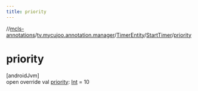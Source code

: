 ```yaml
---
title: priority
---
```

//[mcls-annotations](../../../../index.html)/[tv.mycujoo.annotation.manager](../../index.html)/[TimerEntity](../index.html)/[StartTimer](index.html)/[priority](priority.html)



# priority



[androidJvm]\
open override val [priority](priority.html): [Int](https://kotlinlang.org/api/latest/jvm/stdlib/kotlin/-int/index.html) = 10




